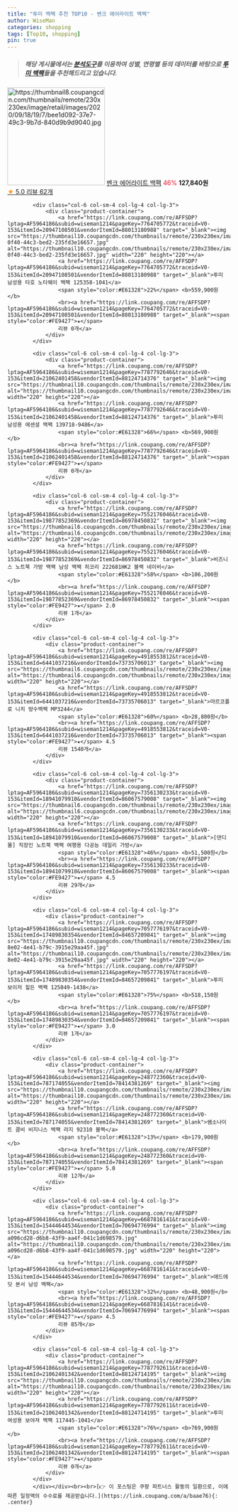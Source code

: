 ```yaml
---
title: "투미 백팩 추천 TOP10 - 벤크 에어라이트 백팩"
author: WiseMan
categories: shopping
tags: [Top10, shopping]
pin: true
---
```


> ##### 해당 게시물에서는 [**분석도구**](https://itemscout.io/)를 이용하여 **성별**, **연령별** 등의 데이터를 바탕으로 [**투미 백팩**](https://link.coupang.com/a/baae76)들을 추천해드리고 있습니다.
<div class="container"><div class="row">
            <div class="col-6 col-sm-4 col-lg-4 col-lg-3">
                <div class="product-container">
                    <a href="https://link.coupang.com/re/AFFSDP?lptag=AF5964186&subid=wiseman1214&pageKey=2264406398&traceid=V0-153&itemId=3881020595&vendorItemId=71677258144" target="_blank"><img src="https://thumbnail8.coupangcdn.com/thumbnails/remote/230x230ex/image/retail/images/2020/09/18/19/7/bee1d092-37e7-49c3-9b7d-840d9b9d9040.jpg" alt="https://thumbnail8.coupangcdn.com/thumbnails/remote/230x230ex/image/retail/images/2020/09/18/19/7/bee1d092-37e7-49c3-9b7d-840d9b9d9040.jpg" width="220" height="220"></a>
                    <a href="https://link.coupang.com/re/AFFSDP?lptag=AF5964186&subid=wiseman1214&pageKey=2264406398&traceid=V0-153&itemId=3881020595&vendorItemId=71677258144" target="_blank">벤크 에어라이트 백팩</a>
                    <span style="color:#E61328">46%</span> <b>127,840원</b>
                    <br><a href="https://link.coupang.com/re/AFFSDP?lptag=AF5964186&subid=wiseman1214&pageKey=2264406398&traceid=V0-153&itemId=3881020595&vendorItemId=71677258144" target="_blank"><span style="color:#FE9427">★</span> 5.0
                    리뷰 62개</a>
                </div>
            </div>
            
            <div class="col-6 col-sm-4 col-lg-4 col-lg-3">
                <div class="product-container">
                    <a href="https://link.coupang.com/re/AFFSDP?lptag=AF5964186&subid=wiseman1214&pageKey=7764705772&traceid=V0-153&itemId=20947108501&vendorItemId=88013180988" target="_blank"><img src="https://thumbnail10.coupangcdn.com/thumbnails/remote/230x230ex/image/retail/images/2023/12/08/16/8/7835fdf3-0f40-44c3-bed2-235fd3e16657.jpg" alt="https://thumbnail10.coupangcdn.com/thumbnails/remote/230x230ex/image/retail/images/2023/12/08/16/8/7835fdf3-0f40-44c3-bed2-235fd3e16657.jpg" width="220" height="220"></a>
                    <a href="https://link.coupang.com/re/AFFSDP?lptag=AF5964186&subid=wiseman1214&pageKey=7764705772&traceid=V0-153&itemId=20947108501&vendorItemId=88013180988" target="_blank">투미 남성용 타호 노타웨이 백팩 125358-1041</a>
                    <span style="color:#E61328">22%</span> <b>559,900원</b>
                    <br><a href="https://link.coupang.com/re/AFFSDP?lptag=AF5964186&subid=wiseman1214&pageKey=7764705772&traceid=V0-153&itemId=20947108501&vendorItemId=88013180988" target="_blank"><span style="color:#FE9427">★</span> 
                    리뷰 0개</a>
                </div>
            </div>
            
            <div class="col-6 col-sm-4 col-lg-4 col-lg-3">
                <div class="product-container">
                    <a href="https://link.coupang.com/re/AFFSDP?lptag=AF5964186&subid=wiseman1214&pageKey=7787792646&traceid=V0-153&itemId=21062401458&vendorItemId=88124714376" target="_blank"><img src="https://thumbnail10.coupangcdn.com/thumbnails/remote/230x230ex/image/rs_quotation_api/bvjualen/1dae2e75853b408fa48e9376ea2662e2.JPG" alt="https://thumbnail10.coupangcdn.com/thumbnails/remote/230x230ex/image/rs_quotation_api/bvjualen/1dae2e75853b408fa48e9376ea2662e2.JPG" width="220" height="220"></a>
                    <a href="https://link.coupang.com/re/AFFSDP?lptag=AF5964186&subid=wiseman1214&pageKey=7787792646&traceid=V0-153&itemId=21062401458&vendorItemId=88124714376" target="_blank">투미 남성용 에센셜 백팩 139718-9486</a>
                    <span style="color:#E61328">66%</span> <b>569,900원</b>
                    <br><a href="https://link.coupang.com/re/AFFSDP?lptag=AF5964186&subid=wiseman1214&pageKey=7787792646&traceid=V0-153&itemId=21062401458&vendorItemId=88124714376" target="_blank"><span style="color:#FE9427">★</span> 
                    리뷰 0개</a>
                </div>
            </div>
            
            <div class="col-6 col-sm-4 col-lg-4 col-lg-3">
                <div class="product-container">
                    <a href="https://link.coupang.com/re/AFFSDP?lptag=AF5964186&subid=wiseman1214&pageKey=7552176046&traceid=V0-153&itemId=19877852369&vendorItemId=86978450832" target="_blank"><img src="https://thumbnail6.coupangcdn.com/thumbnails/remote/230x230ex/image/vendor_inventory/2ebb/018d2d29722b07793b4953696e37d7c17e7fed222de530f479d0761287fa.jpg" alt="https://thumbnail6.coupangcdn.com/thumbnails/remote/230x230ex/image/vendor_inventory/2ebb/018d2d29722b07793b4953696e37d7c17e7fed222de530f479d0761287fa.jpg" width="220" height="220"></a>
                    <a href="https://link.coupang.com/re/AFFSDP?lptag=AF5964186&subid=wiseman1214&pageKey=7552176046&traceid=V0-153&itemId=19877852369&vendorItemId=86978450832" target="_blank">비즈니스 노트북 가방 백팩 남성 백팩 히코리 222681HK2 블랙 네이비</a>
                    <span style="color:#E61328">58%</span> <b>106,200원</b>
                    <br><a href="https://link.coupang.com/re/AFFSDP?lptag=AF5964186&subid=wiseman1214&pageKey=7552176046&traceid=V0-153&itemId=19877852369&vendorItemId=86978450832" target="_blank"><span style="color:#FE9427">★</span> 2.0
                    리뷰 1개</a>
                </div>
            </div>
            
            <div class="col-6 col-sm-4 col-lg-4 col-lg-3">
                <div class="product-container">
                    <a href="https://link.coupang.com/re/AFFSDP?lptag=AF5964186&subid=wiseman1214&pageKey=4918553812&traceid=V0-153&itemId=6441037216&vendorItemId=73735706013" target="_blank"><img src="https://thumbnail6.coupangcdn.com/thumbnails/remote/230x230ex/image/rs_quotation_api/dkvee0fk/3dc71f1e5b75431eae24c3031abf42d5.jpg" alt="https://thumbnail6.coupangcdn.com/thumbnails/remote/230x230ex/image/rs_quotation_api/dkvee0fk/3dc71f1e5b75431eae24c3031abf42d5.jpg" width="220" height="220"></a>
                    <a href="https://link.coupang.com/re/AFFSDP?lptag=AF5964186&subid=wiseman1214&pageKey=4918553812&traceid=V0-153&itemId=6441037216&vendorItemId=73735706013" target="_blank">마르코폴로 니치 방수백팩 MP3244</a>
                    <span style="color:#E61328">60%</span> <b>28,800원</b>
                    <br><a href="https://link.coupang.com/re/AFFSDP?lptag=AF5964186&subid=wiseman1214&pageKey=4918553812&traceid=V0-153&itemId=6441037216&vendorItemId=73735706013" target="_blank"><span style="color:#FE9427">★</span> 4.5
                    리뷰 1540개</a>
                </div>
            </div>
            
            <div class="col-6 col-sm-4 col-lg-4 col-lg-3">
                <div class="product-container">
                    <a href="https://link.coupang.com/re/AFFSDP?lptag=AF5964186&subid=wiseman1214&pageKey=7356130233&traceid=V0-153&itemId=18941079910&vendorItemId=86067579008" target="_blank"><img src="https://thumbnail6.coupangcdn.com/thumbnails/remote/230x230ex/image/vendor_inventory/a137/c9e379369947368b3809ef4c83381d075918f432306ec461666f3239be72.jpg" alt="https://thumbnail6.coupangcdn.com/thumbnails/remote/230x230ex/image/vendor_inventory/a137/c9e379369947368b3809ef4c83381d075918f432306ec461666f3239be72.jpg" width="220" height="220"></a>
                    <a href="https://link.coupang.com/re/AFFSDP?lptag=AF5964186&subid=wiseman1214&pageKey=7356130233&traceid=V0-153&itemId=18941079910&vendorItemId=86067579008" target="_blank">[댄디몰] 직장인 노트북 백팩 여행용 다공능 데일리 가방</a>
                    <span style="color:#E61328">46%</span> <b>51,500원</b>
                    <br><a href="https://link.coupang.com/re/AFFSDP?lptag=AF5964186&subid=wiseman1214&pageKey=7356130233&traceid=V0-153&itemId=18941079910&vendorItemId=86067579008" target="_blank"><span style="color:#FE9427">★</span> 4.5
                    리뷰 29개</a>
                </div>
            </div>
            
            <div class="col-6 col-sm-4 col-lg-4 col-lg-3">
                <div class="product-container">
                    <a href="https://link.coupang.com/re/AFFSDP?lptag=AF5964186&subid=wiseman1214&pageKey=7057776197&traceid=V0-153&itemId=17489830354&vendorItemId=84657209841" target="_blank"><img src="https://thumbnail10.coupangcdn.com/thumbnails/remote/230x230ex/image/retail/images/2023/01/11/15/7/79b9640b-8e02-4e41-b79c-3915e29aa45f.jpg" alt="https://thumbnail10.coupangcdn.com/thumbnails/remote/230x230ex/image/retail/images/2023/01/11/15/7/79b9640b-8e02-4e41-b79c-3915e29aa45f.jpg" width="220" height="220"></a>
                    <a href="https://link.coupang.com/re/AFFSDP?lptag=AF5964186&subid=wiseman1214&pageKey=7057776197&traceid=V0-153&itemId=17489830354&vendorItemId=84657209841" target="_blank">투미 보이저 힐든 백팩 125049-1438</a>
                    <span style="color:#E61328">75%</span> <b>518,150원</b>
                    <br><a href="https://link.coupang.com/re/AFFSDP?lptag=AF5964186&subid=wiseman1214&pageKey=7057776197&traceid=V0-153&itemId=17489830354&vendorItemId=84657209841" target="_blank"><span style="color:#FE9427">★</span> 3.0
                    리뷰 1개</a>
                </div>
            </div>
            
            <div class="col-6 col-sm-4 col-lg-4 col-lg-3">
                <div class="product-container">
                    <a href="https://link.coupang.com/re/AFFSDP?lptag=AF5964186&subid=wiseman1214&pageKey=248772360&traceid=V0-153&itemId=787174055&vendorItemId=78414381269" target="_blank"><img src="https://thumbnail10.coupangcdn.com/thumbnails/remote/230x230ex/image/vendor_inventory/5179/6f51af2f4b92b7189b9e42bd4480f997b11dc08528da1160d5f7786392bc.jpg" alt="https://thumbnail10.coupangcdn.com/thumbnails/remote/230x230ex/image/vendor_inventory/5179/6f51af2f4b92b7189b9e42bd4480f997b11dc08528da1160d5f7786392bc.jpg" width="220" height="220"></a>
                    <a href="https://link.coupang.com/re/AFFSDP?lptag=AF5964186&subid=wiseman1214&pageKey=248772360&traceid=V0-153&itemId=787174055&vendorItemId=78414381269" target="_blank">쌤소나이트 콤비 비지니스 백팩 라지 92310 블랙</a>
                    <span style="color:#E61328">13%</span> <b>179,900원</b>
                    <br><a href="https://link.coupang.com/re/AFFSDP?lptag=AF5964186&subid=wiseman1214&pageKey=248772360&traceid=V0-153&itemId=787174055&vendorItemId=78414381269" target="_blank"><span style="color:#FE9427">★</span> 5.0
                    리뷰 12개</a>
                </div>
            </div>
            
            <div class="col-6 col-sm-4 col-lg-4 col-lg-3">
                <div class="product-container">
                    <a href="https://link.coupang.com/re/AFFSDP?lptag=AF5964186&subid=wiseman1214&pageKey=6687816141&traceid=V0-153&itemId=15444644534&vendorItemId=70694776994" target="_blank"><img src="https://thumbnail10.coupangcdn.com/thumbnails/remote/230x230ex/image/retail/images/5986510450878804-a096cd28-d6b8-43f9-aa4f-041c1d698579.jpg" alt="https://thumbnail10.coupangcdn.com/thumbnails/remote/230x230ex/image/retail/images/5986510450878804-a096cd28-d6b8-43f9-aa4f-041c1d698579.jpg" width="220" height="220"></a>
                    <a href="https://link.coupang.com/re/AFFSDP?lptag=AF5964186&subid=wiseman1214&pageKey=6687816141&traceid=V0-153&itemId=15444644534&vendorItemId=70694776994" target="_blank">애드에딧 본서 남성 백팩</a>
                    <span style="color:#E61328">32%</span> <b>48,900원</b>
                    <br><a href="https://link.coupang.com/re/AFFSDP?lptag=AF5964186&subid=wiseman1214&pageKey=6687816141&traceid=V0-153&itemId=15444644534&vendorItemId=70694776994" target="_blank"><span style="color:#FE9427">★</span> 4.5
                    리뷰 85개</a>
                </div>
            </div>
            
            <div class="col-6 col-sm-4 col-lg-4 col-lg-3">
                <div class="product-container">
                    <a href="https://link.coupang.com/re/AFFSDP?lptag=AF5964186&subid=wiseman1214&pageKey=7787792611&traceid=V0-153&itemId=21062401342&vendorItemId=88124714195" target="_blank"><img src="https://thumbnail10.coupangcdn.com/thumbnails/remote/230x230ex/image/rs_quotation_api/iy4j69yw/e6102561b4154bc29edd81ee16e358f7.JPG" alt="https://thumbnail10.coupangcdn.com/thumbnails/remote/230x230ex/image/rs_quotation_api/iy4j69yw/e6102561b4154bc29edd81ee16e358f7.JPG" width="220" height="220"></a>
                    <a href="https://link.coupang.com/re/AFFSDP?lptag=AF5964186&subid=wiseman1214&pageKey=7787792611&traceid=V0-153&itemId=21062401342&vendorItemId=88124714195" target="_blank">투미 여성용 보야져 백팩 117445-1041</a>
                    <span style="color:#E61328">76%</span> <b>769,900원</b>
                    <br><a href="https://link.coupang.com/re/AFFSDP?lptag=AF5964186&subid=wiseman1214&pageKey=7787792611&traceid=V0-153&itemId=21062401342&vendorItemId=88124714195" target="_blank"><span style="color:#FE9427">★</span> 
                    리뷰 0개</a>
                </div>
            </div>
            </div></div><br><br>[👉 이 포스팅은 쿠팡 파트너스 활동의 일환으로, 이에 따른 일정액의 수수료를 제공받습니다.](https://link.coupang.com/a/baae76){: .center}